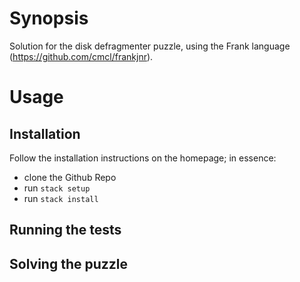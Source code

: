 # Synopsis
Solution for the disk defragmenter puzzle, using the Frank language (https://github.com/cmcl/frankjnr).

# Usage

## Installation
Follow the installation instructions on the homepage; in essence:
- clone the Github Repo
- run ```stack setup```
- run ```stack install```

## Running the tests

## Solving the puzzle

